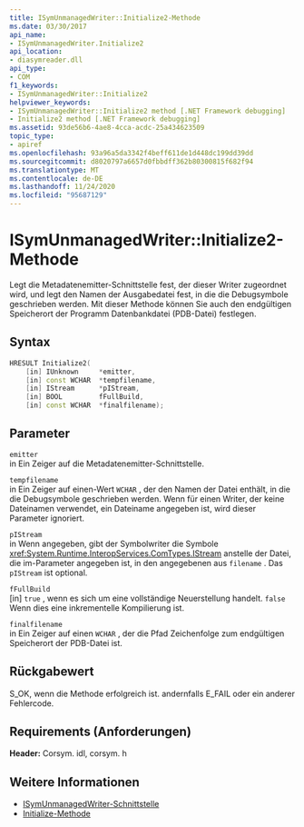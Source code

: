 ```yaml
---
title: ISymUnmanagedWriter::Initialize2-Methode
ms.date: 03/30/2017
api_name:
- ISymUnmanagedWriter.Initialize2
api_location:
- diasymreader.dll
api_type:
- COM
f1_keywords:
- ISymUnmanagedWriter::Initialize2
helpviewer_keywords:
- ISymUnmanagedWriter::Initialize2 method [.NET Framework debugging]
- Initialize2 method [.NET Framework debugging]
ms.assetid: 93de56b6-4ae8-4cca-acdc-25a434623509
topic_type:
- apiref
ms.openlocfilehash: 93a96a5da3342f4beff611de1d448dc199dd39dd
ms.sourcegitcommit: d8020797a6657d0fbbdff362b80300815f682f94
ms.translationtype: MT
ms.contentlocale: de-DE
ms.lasthandoff: 11/24/2020
ms.locfileid: "95687129"
---
```

# <a name="isymunmanagedwriterinitialize2-method"></a>ISymUnmanagedWriter::Initialize2-Methode

Legt die Metadatenemitter-Schnittstelle fest, der dieser Writer zugeordnet wird, und legt den Namen der Ausgabedatei fest, in die die Debugsymbole geschrieben werden. Mit dieser Methode können Sie auch den endgültigen Speicherort der Programm Datenbankdatei (PDB-Datei) festlegen.  
  
## <a name="syntax"></a>Syntax  
  
```cpp  
HRESULT Initialize2(  
    [in] IUnknown     *emitter,  
    [in] const WCHAR  *tempfilename,  
    [in] IStream      *pIStream,  
    [in] BOOL         fFullBuild,  
    [in] const WCHAR  *finalfilename);  
```  
  
## <a name="parameters"></a>Parameter  

 `emitter`  
 in Ein Zeiger auf die Metadatenemitter-Schnittstelle.  
  
 `tempfilename`  
 in Ein Zeiger auf einen-Wert `WCHAR` , der den Namen der Datei enthält, in die die Debugsymbole geschrieben werden. Wenn für einen Writer, der keine Dateinamen verwendet, ein Dateiname angegeben ist, wird dieser Parameter ignoriert.  
  
 `pIStream`  
 in Wenn angegeben, gibt der Symbolwriter die Symbole <xref:System.Runtime.InteropServices.ComTypes.IStream> anstelle der Datei, die im-Parameter angegeben ist, in den angegebenen aus `filename` . Das `pIStream` ist optional.  
  
 `fFullBuild`  
 [in] `true` , wenn es sich um eine vollständige Neuerstellung handelt. `false` Wenn dies eine inkrementelle Kompilierung ist.  
  
 `finalfilename`  
 in Ein Zeiger auf einen `WCHAR` , der die Pfad Zeichenfolge zum endgültigen Speicherort der PDB-Datei ist.  
  
## <a name="return-value"></a>Rückgabewert  

 S_OK, wenn die Methode erfolgreich ist. andernfalls E_FAIL oder ein anderer Fehlercode.  
  
## <a name="requirements"></a>Requirements (Anforderungen)  

 **Header:** Corsym. idl, corsym. h  
  
## <a name="see-also"></a>Weitere Informationen

- [ISymUnmanagedWriter-Schnittstelle](isymunmanagedwriter-interface.md)
- [Initialize-Methode](isymunmanagedwriter-initialize-method.md)
